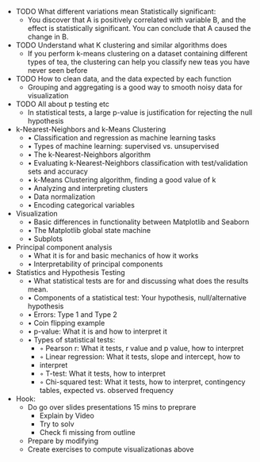 - TODO What different variations mean Statistically significant:
	- You discover that A is positively correlated with variable B, and the effect is statistically
	  significant. You can conclude that A caused the change in B.
- TODO Understand what K clustering and similar algorithms does
	- If you perform k-means clustering on a dataset containing different types of tea, the clustering can
	  help you classify new teas you have never seen before
- TODO How to clean data, and the data expected by each function
	- Grouping and aggregating is a good way to smooth noisy data for visualization
- TODO All about p testing etc
	- In statistical tests, a large p-value is justification for rejecting the null hypothesis
- k-Nearest-Neighbors and k-Means Clustering
	- • Classification and regression as machine learning tasks
	- • Types of machine learning: supervised vs. unsupervised
	- • The k-Nearest-Neighbors algorithm
	- • Evaluating k-Nearest-Neighbors classification with test/validation sets and accuracy
	- • k-Means Clustering algorithm, finding a good value of k
	- • Analyzing and interpreting clusters
	- • Data normalization
	- • Encoding categorical variables
- Visualization
	- • Basic differences in functionality between Matplotlib and Seaborn
	- • The Matplotlib global state machine
	- • Subplots
- Principal component analysis
	- • What it is for and basic mechanics of how it works
	- • Interpretability of principal components
- Statistics and Hypothesis Testing
	- • What statistical tests are for and discussing what does the results mean.
	- • Components of a statistical test: Your hypothesis, null/alternative hypothesis
	- • Errors: Type 1 and Type 2
	- • Coin flipping example
	- • p-value: What it is and how to interpret it
	- • Types of statistical tests:
		- ◦ Pearson r: What it tests, r value and p value, how to interpret
		- ◦ Linear regression: What it tests, slope and intercept, how to
		- interpret
		- ◦ T-test: What it tests, how to interpret
		- ◦ Chi-squared test: What it tests, how to interpret, contingency tables, expected vs. observed
		  frequency
- Hook:
	- Do go over slides presentations 15 mins to preprare
		- Explain by Video
		- Try to solv
		- Check fi missing from outline
	- Prepare by modifying
	- Create exercises to compute visualizationas above